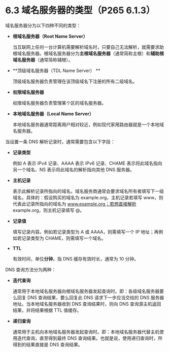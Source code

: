 # 6.3 域名服务器的类型（P265 6.1.3）

域名服务器分为以下四种不同的类型：

+ **根域名服务器（Root Name Server）**

  当互联网上任何一台计算机需要解析域名时，只要自己无法解析，就需要求助根域名服务器。根域名服务器分为**主根域名服务器**（通常简称主根）和**辅助根域名服务器**（通常简称辅根）。

+ **顶级域名服务器（TDL Name Server） **

  顶级域名服务器负责管理在该顶级域名下注册的所有二级域名。

+ **权限域名服务器**

  权限域名服务器负责管理某个区的域名服务器。

+ **本地域名服务器（Local Name Server）**

  本地域名服务器通常距离用户相对较近，例如现代家用路由器就是一个本地域名服务器。

当设置一条 DNS 解析记录时，通常需要包含以下字段：

+ **记录类型**

  例如 A 表示 IPv4 记录、AAAA 表示 IPv6 记录、CHAME 表示将此域名指向另一个域名、NS 表示将此域名的解析指向其他 DNS 服务器。

+ **主机记录**

  表示此解析记录所指向的域名。域名服务商通常会要求域名所有者填写下一级域名，具体的：假设购买的域名为 example.org，主机记录若填写 www，则代表此记录所指向的域名为 www.example.org；若想直接解析 example.org，则主机记录填写 @。

+ **记录值**

  填写记录内容。例如若记录类型为 A 或 AAAA，则需填写一个 IP 地址；再例如若记录类型为 CHAME，则需填写一个域名。

+ **TTL**

  有效时间，单位**分钟**。指 DNS 缓存有效时长，通常为 10 分钟。

DNS 查询方法分为两种：

+ **迭代查询**

  通常用于本地域名服务器向根域名服务器发起查询时。即：各级域名服务器要么回复 DNS 查询结果，要么回复此 DNS 请求下一步应当交给的 DNS 服务器地址。当本地域名服务器收到 DNS 查询结果时，则向 DNS 查询源主机返回结果，并将结果根据 TTL 值缓存。

+ **递归查询**

  通常用于主机向本地域名服务器发起查询时。即：本地域名服务器代替主机使用迭代查询，直至得到最终 DNS 查询结果。也就是说，使用递归查询时，所得到的结果直接是 DNS 查询结果。